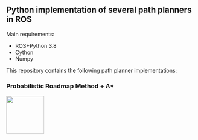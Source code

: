 ## Python implementation of several path planners in ROS

Main requirements:
- ROS+Python 3.8
- Cython
- Numpy

This repository contains the following path planner implementations:
### Probabilistic Roadmap Method + A*
<img src="[https://your-image-url.type](https://github.com/aykut3416/ROS_path_planning_python/blob/main/PRM.gif )" width="100" height="100">


